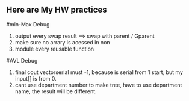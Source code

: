 ## Here are My HW practices
#min-Max Debug
1. output every swap result ==> swap with parent / Gparent
2. make sure no arrary is acessed in non
3. module every reusable function

#AVL Debug
1. final cout vectorserial must -1, because is serial from 1 start, but my input[] is from 0.
2. cant use department number to make tree, have to use department name, the result will be different. 
